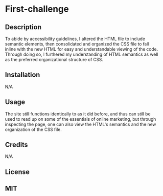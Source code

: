 # First-challenge

## Description

To abide by accessibility guidelines, I altered the HTML file to include semantic elements, then consolidated and organized the CSS file to fall inline with the new HTML for easy and understandable viewing of the code. Through doing so, I furthered my understanding of HTML semantics as well as the preferred organizational structure of CSS.

## Installation

N/A

## Usage

The site still functions identically to as it did before, and thus can still be used to read up on some of the essentials of online marketing, but through inspecting the page, one can also view the HTML's semantics and the new organization of the CSS file.


## Credits

N/A

## License

MIT
---

